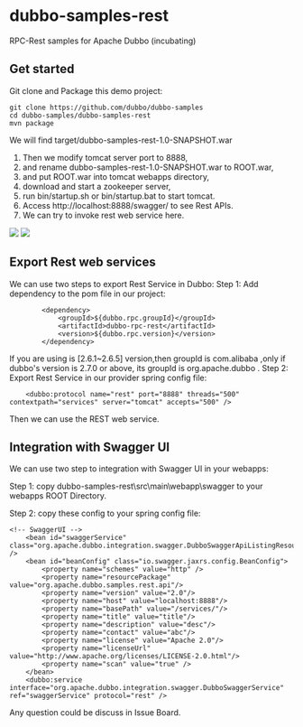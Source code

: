 # dubbo-samples-rest
RPC-Rest samples for Apache Dubbo (incubating)

## Get started

Git clone and Package this demo project:
```
git clone https://github.com/dubbo/dubbo-samples
cd dubbo-samples/dubbo-samples-rest
mvn package
```

We will find target/dubbo-samples-rest-1.0-SNAPSHOT.war
1. Then we modify tomcat server port to 8888, 
2. and rename dubbo-samples-rest-1.0-SNAPSHOT.war to ROOT.war,
3. and put ROOT.war into tomcat webapps directory, 
4. download and start a zookeeper server,
5. run bin/startup.sh or bin/startup.bat to start tomcat.
6. Access http://localhost:8888/swagger/ to see Rest APIs.
7. We can try to invoke rest web service here.

![](https://raw.githubusercontent.com/dubbo/dubbo-samples/master/dubbo-samples-rest/screenshots/01.png)
![](https://raw.githubusercontent.com/dubbo/dubbo-samples/master/dubbo-samples-rest/screenshots/02.png)

## Export Rest web services 

We can use two steps to export Rest Service in Dubbo:
Step 1: Add dependency to the pom file in our project:
```
        <dependency>
            <groupId>${dubbo.rpc.groupId}</groupId>
            <artifactId>dubbo-rpc-rest</artifactId>
            <version>${dubbo.rpc.version}</version>
        </dependency>
```
If you are using is [2.6.1~2.6.5] version,then groupId is com.alibaba ,only if dubbo's version is 2.7.0 or above, its groupId is org.apache.dubbo .
Step 2: Export Rest Service in our provider spring config file:

```
    <dubbo:protocol name="rest" port="8888" threads="500" contextpath="services" server="tomcat" accepts="500" />
```

Then we can use the REST web service.

## Integration with Swagger UI

We can use two step to integration with Swagger UI in your webapps:

Step 1: copy dubbo-samples-rest\src\main\webapp\swagger to your webapps ROOT Directory.

Step 2: copy these config to your spring config file:

```
<!-- SwaggerUI -->
    <bean id="swaggerService" class="org.apache.dubbo.integration.swagger.DubboSwaggerApiListingResource" />
    <bean id="beanConfig" class="io.swagger.jaxrs.config.BeanConfig">
        <property name="schemes" value="http" />
        <property name="resourcePackage" value="org.apache.dubbo.samples.rest.api"/>
        <property name="version" value="2.0"/>
        <property name="host" value="localhost:8888"/>
        <property name="basePath" value="/services/"/>
        <property name="title" value="title"/>
        <property name="description" value="desc"/>
        <property name="contact" value="abc"/>
        <property name="license" value="Apache 2.0"/>
        <property name="licenseUrl" value="http://www.apache.org/licenses/LICENSE-2.0.html"/>
        <property name="scan" value="true" />
    </bean>
    <dubbo:service interface="org.apache.dubbo.integration.swagger.DubboSwaggerService" ref="swaggerService" protocol="rest" />

```

Any question could be discuss in Issue Board.
